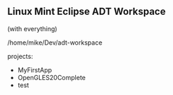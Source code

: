 Linux Mint Eclipse ADT Workspace 
-------------
(with everything)

/home/mike/Dev/adt-workspace

projects:
* MyFirstApp
* OpenGLES20Complete
* test

